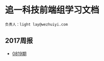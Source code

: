 # 追一科技前端组学习文档

    负责人：light lay@wezhuiyi.com

## 2017周报
+ [0819期](https://github.com/jetxl/week-up/blob/master/%E5%91%A8%E6%8A%A5/0819.md)